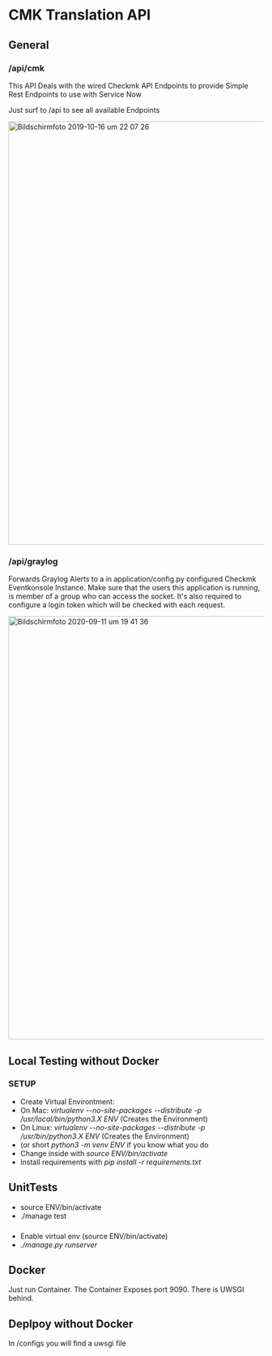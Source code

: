 # CMK Translation API

## General


### /api/cmk
This API Deals with the wired Checkmk API Endpoints to
provide Simple Rest Endpoints to use with Service Now

Just surf to /api to see all available Endpoints

<img width="834" alt="Bildschirmfoto 2019-10-16 um 22 07 26" src="https://user-images.githubusercontent.com/899110/66955106-ff771900-f061-11e9-8c59-8559bfc4c85c.png">

### /api/graylog
Forwards Graylog Alerts to a in application/config.py configured Checkmk Eventkonsole Instance.
Make sure that the users this application is running, is member of a group who can access the socket.
It's also required to configure a login token which will be checked with each request.

<img width="834" alt="Bildschirmfoto 2020-09-11 um 19 41 36" src="https://user-images.githubusercontent.com/899110/92956349-01f71400-f467-11ea-8009-c3f5d6db7401.png">

## Local Testing without Docker
### SETUP
 - Create Virtual Environtment:
 - On Mac: _virtualenv --no-site-packages --distribute -p /usr/local/bin/python3.X ENV_ (Creates the Environment)
 - On Linux: _virtualenv --no-site-packages --distribute -p /usr/bin/python3.X ENV_ (Creates the Environment)
 - (or short _python3 -m venv ENV_ if you know what you do
 - Change inside with _source ENV/bin/activate_
 - Install requirements with _pip install -r requirements.txt_

## UnitTests
  - source ENV/bin/activate
  - ./manage test

### 
 - Enable virtual env (source ENV/bin/activate)
 -  _./manage.py runserver_


 ## Docker
 Just run Container. The Container Exposes port 9090. There is UWSGI behind.


 ## Deplpoy without Docker
 In /configs you will find a uwsgi file
